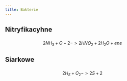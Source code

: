 ```yaml
---
title: Bakterie
---
```


## Nitryfikacyhne
### 
$$2NH_3 + O-2 -> 2HNO_2 + 2H_2O + ene$$
## Siarkowe
### 
$$2 H_S + O_2 -> 2S + 2 $$
